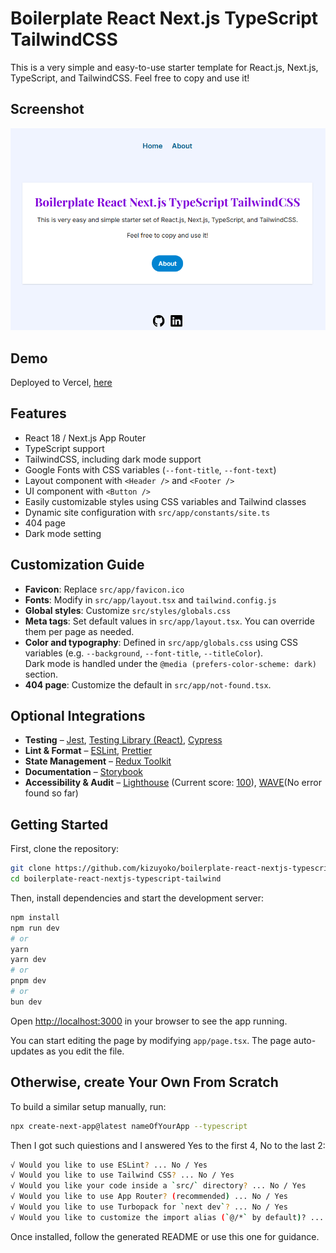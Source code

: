 # Boilerplate React Next.js TypeScript TailwindCSS

This is a very simple and easy-to-use starter template for React.js, Next.js, TypeScript, and TailwindCSS.
 Feel free to copy and use it!

## Screenshot

![Screenshot](./public/screenshot.png) 

## Demo

Deployed to Vercel, [here](https://boilerplate-react-nextjs-typescript.vercel.app)

## Features

- React 18 / Next.js App Router
- TypeScript support
- TailwindCSS, including dark mode support
- Google Fonts with CSS variables (`--font-title`, `--font-text`)
- Layout component with `<Header />` and `<Footer />`
- UI component with `<Button />`
- Easily customizable styles using CSS variables and Tailwind classes
- Dynamic site configuration with `src/app/constants/site.ts`
- 404 page
- Dark mode setting

## Customization Guide

- **Favicon**: Replace `src/app/favicon.ico`
- **Fonts**: Modify in `src/app/layout.tsx` and `tailwind.config.js`
- **Global styles**: Customize `src/styles/globals.css`
- **Meta tags**: Set default values in `src/app/layout.tsx`. You can override them per page as needed.
- **Color and typography**: Defined in `src/app/globals.css` using CSS variables (e.g. `--background`, `--font-title`, `--titleColor`).  
Dark mode is handled under the `@media (prefers-color-scheme: dark)` section.
- **404 page**: Customize the default in `src/app/not-found.tsx`.

## Optional Integrations ##
- **Testing** – [Jest](https://jestjs.io), [Testing Library (React)](https://testing-library.com/docs/react-testing-library/intro), [Cypress](https://www.cypress.io/)
- **Lint & Format** – [ESLint](https://eslint.org), [Prettier](https://prettier.io/)
- **State Management** – [Redux Toolkit](https://redux-toolkit.js.org)
- **Documentation** – [Storybook](https://storybook.js.org)
- **Accessibility & Audit** – [Lighthouse](https://pagespeed.web.dev) (Current score: [100](https://pagespeed.web.dev/analysis/https-boilerplate-react-nextjs-typescript-vercel-app/xcaaqtrdnv?form_factor=mobile)), [WAVE](https://wave.webaim.org)(No error found so far)


## Getting Started

First, clone the repository:

```bash
git clone https://github.com/kizuyoko/boilerplate-react-nextjs-typescript-tailwind.git
cd boilerplate-react-nextjs-typescript-tailwind
```
Then, install dependencies and start the development server:

```bash
npm install
npm run dev
# or
yarn
yarn dev
# or
pnpm dev
# or
bun dev
```

Open [http://localhost:3000](http://localhost:3000)  in your browser to see the app running.

You can start editing the page by modifying `app/page.tsx`. The page auto-updates as you edit the file.

## Otherwise, create Your Own From Scratch

To build a similar setup manually, run:

```bash
npx create-next-app@latest nameOfYourApp --typescript
```

Then I got such quiestions and I answered Yes to the first 4, No to the last 2:

```bash
√ Would you like to use ESLint? ... No / Yes
√ Would you like to use Tailwind CSS? ... No / Yes
√ Would you like your code inside a `src/` directory? ... No / Yes
√ Would you like to use App Router? (recommended) ... No / Yes
√ Would you like to use Turbopack for `next dev`? ... No / Yes
√ Would you like to customize the import alias (`@/*` by default)? ... No / Yes
```

Once installed, follow the generated README or use this one for guidance.

